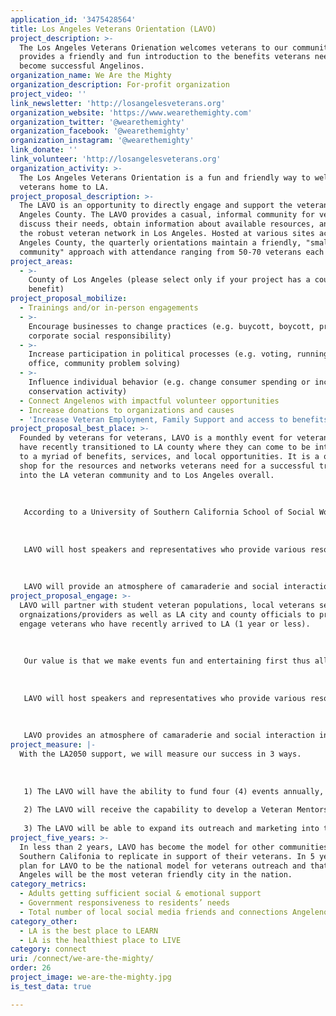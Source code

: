 ```yaml
---
application_id: '3475428564'
title: Los Angeles Veterans Orientation (LAVO)
project_description: >-
  The Los Angeles Veterans Orienation welcomes veterans to our community and
  provides a friendly and fun introduction to the benefits veterans need to
  become successful Angelinos.
organization_name: We Are the Mighty
organization_description: For-profit organization
project_video: ''
link_newsletter: 'http://losangelesveterans.org'
organization_website: 'https://www.wearethemighty.com'
organization_twitter: '@wearethemighty'
organization_facebook: '@wearethemighty'
organization_instagram: '@wearethemighty'
link_donate: ''
link_volunteer: 'http://losangelesveterans.org'
organization_activity: >-
  The Los Angeles Veterans Orientation is a fun and friendly way to welcome
  veterans home to LA.
project_proposal_description: >-
  The LAVO is an opportunity to directly engage and support the veterans of Los
  Angeles County. The LAVO provides a casual, informal community for veterans to
  discuss their needs, obtain information about available resources, and access
  the robust veteran network in Los Angeles. Hosted at various sites across Los
  Angeles County, the quarterly orientations maintain a friendly, "small
  community" approach with attendance ranging from 50-70 veterans each month.
project_areas:
  - >-
    County of Los Angeles (please select only if your project has a countywide
    benefit)
project_proposal_mobilize:
  - Trainings and/or in-person engagements
  - >-
    Encourage businesses to change practices (e.g. buycott, boycott, promote
    corporate social responsibility)
  - >-
    Increase participation in political processes (e.g. voting, running for
    office, community problem solving)
  - >-
    Influence individual behavior (e.g. change consumer spending or increase
    conservation activity)
  - Connect Angelenos with impactful volunteer opportunities
  - Increase donations to organizations and causes
  - 'Increase Veteran Employment, Family Support and access to benefits.'
project_proposal_best_place: >-
  Founded by veterans for veterans, LAVO is a monthly event for veterans who
  have recently transitioned to LA county where they can come to be introduced
  to a myriad of benefits, services, and local opportunities. It is a one stop
  shop for the resources and networks veterans need for a successful transition
  into the LA veteran community and to Los Angeles overall. 
   
   
   
   According to a University of Southern California School of Social Work report, nearly 12,000 veterans return to Los Angeles every year, largely unprepared for civilian life. The study found that six in 10 post-9/11 veterans identified assistance needed for employment, education and Veterans Affairs benefits. LAVO can be a preventative measure ensuring veterans find the resources they need before it’s too late. 
   
   
   
   LAVO will host speakers and representatives who provide various resources for employment, education, VA benefits (medical), family services, housing, and more. 
   
   
   
   LAVO will provide an atmosphere of camaraderie and social interaction. Every veteran will have an opportunity to introduce themselves and there will be a social atmosphere for veterans to meet one another including veterans who are well connected to the veteran community in LA. Veterans will also be introduced to volunteer and civic opportunities should they want to get involved in their communities. Our goal is to make the most veteran friendly city in the country!
project_proposal_engage: >-
  LAVO will partner with student veteran populations, local veterans services
  orgnaizations/providers as well as LA city and county officials to primarily
  engage veterans who have recently arrived to LA (1 year or less). 
   
   
   
   Our value is that we make events fun and entertaining first thus allowing veterans to have low pressure and friendly environment to discuss resources/benefits. 
   
   
   
   LAVO will host speakers and representatives who provide various resources for employment, education, VA benefits (medical), family services, housing, and more. Past speakers have included former NFL players, county officials, city representatives, and various industry leaders. 
   
   
   
   LAVO provides an atmosphere of camaraderie and social interaction in a location that is unique to Los Angeles so that veterans can discover their resources and city at the same time. Past event locations include LACMA, Disney Studios, Fox Studios, Deloitte's downtown office and many other veteran friendly locations.
project_measure: |-
  With the LA2050 support, we will measure our success in 3 ways. 
   
   
   
   1) The LAVO will have the ability to fund four (4) events annually, each with the capacity to host 100 veterans. 
   
   2) The LAVO will receive the capability to develop a Veteran Mentorship Program, providing direct support and assistance to 50 veterans annually.
   
   3) The LAVO will be able to expand its outreach and marketing into the San Gabriel Valley, East LA and South Bay. Veterans feel most comfortable talking to other veterans, and the LAVO will ensure that every LA Veteran is welcomed into the LA's vibrant veteran community.
project_five_years: >-
  In less than 2 years, LAVO has become the model for other communities in the
  Southern Califonia to replicate in support of their veterans. In 5 years, we
  plan for LAVO to be the national model for veterans outreach and that Los
  Angeles will be the most veteran friendly city in the nation.
category_metrics:
  - Adults getting sufficient social & emotional support
  - Government responsiveness to residents’ needs
  - Total number of local social media friends and connections Angelenos have
category_other:
  - LA is the best place to LEARN
  - LA is the healthiest place to LIVE
category: connect
uri: /connect/we-are-the-mighty/
order: 26
project_image: we-are-the-mighty.jpg
is_test_data: true

---
```

